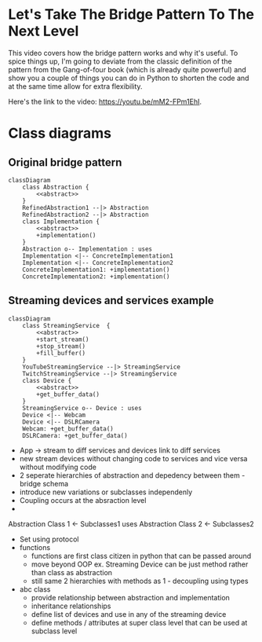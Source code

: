 # Let's Take The Bridge Pattern To The Next Level

This video covers how the bridge pattern works and why it's useful. To spice things up, I'm going to deviate from the classic definition of the pattern from the Gang-of-four book (which is already quite powerful) and show you a couple of things you can do in Python to shorten the code and at the same time allow for extra flexibility.

Here's the link to the video: https://youtu.be/mM2-FPm1EhI.

# Class diagrams

## Original bridge pattern

```mermaid
classDiagram
    class Abstraction {
        <<abstract>>
    }
    RefinedAbstraction1 --|> Abstraction
    RefinedAbstraction2 --|> Abstraction
    class Implementation {
        <<abstract>>
        +implementation()
    }
    Abstraction o-- Implementation : uses
    Implementation <|-- ConcreteImplementation1
    Implementation <|-- ConcreteImplementation2
    ConcreteImplementation1: +implementation()
    ConcreteImplementation2: +implementation()
```

## Streaming devices and services example

```mermaid
classDiagram
    class StreamingService  {
        <<abstract>>
        +start_stream()
        +stop_stream()
        +fill_buffer()
    }
    YouTubeStreamingService --|> StreamingService
    TwitchStreamingService --|> StreamingService
    class Device {
        <<abstract>>
        +get_buffer_data()
    }
    StreamingService o-- Device : uses
    Device <|-- Webcam
    Device <|-- DSLRCamera
    Webcam: +get_buffer_data()
    DSLRCamera: +get_buffer_data()
```

- App -> stream to diff services and devices link to diff services
- new stream devices without changing code to services and vice versa without modifying code
- 2 seperate hierarchies of abstraction and depedency between them - bridge schema 
- introduce new variations or subclasses independenly
- Coupling occurs at the absraction level 
- 
Abstraction Class 1 <- Subclasses1
uses 
Abstraction Class 2 <- Subclasses2
- Set using protocol
- functions
    - functions are first class citizen in python that can be passed around
    - move beyond OOP ex. Streaming Device can be just method rather than class as abstraction
    - still same 2 hierarchies with methods as 1 - decoupling using types
- abc class 
    - provide relationship between abstraction and implementation
    - inheritance relationships 
    - define list of devices and use in any of the streaming device
    - define methods / attributes at super class level that can be used at subclass level